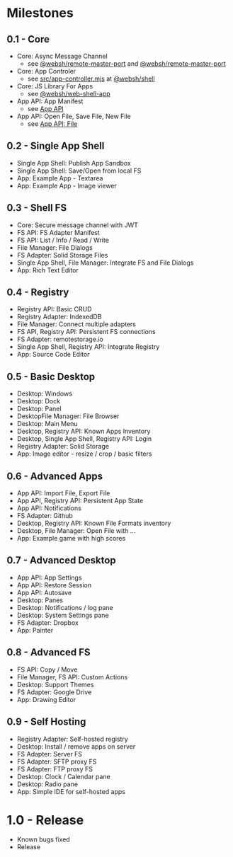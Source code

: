 # Milestones

## 0.1 - Core
* Core: Async Message Channel
  * see [@websh/remote-master-port](/packages/remote-master-port) and [@websh/remote-master-port](/packages/remote-slave-port)
* Core: App Controler
  * see [src/app-controller.mjs](https://github.com/websh-org/shell/blob/master/src/app-controller.mjs) at [@websh/shell](https://github.com/websh-org/shell)
* Core: JS Library For Apps
  * see [@websh/web-shell-app](/packages/remote-master-port) 
* App API: App Manifest
  * see [App API](/app-api)
* App API: Open File, Save File, New File
  * see [App API: File](/app-api-file)

## 0.2 - Single App Shell
* Single App Shell: Publish App Sandbox
* Single App Shell: Save/Open from local FS
* App: Example App - Textarea
* App: Example App - Image viewer

## 0.3 - Shell FS
* Core: Secure message channel with JWT
* FS API: FS Adapter Manifest
* FS API: List / Info / Read / Write
* File Manager: File Dialogs
* FS Adapter: Solid Storage Files
* Single App Shell, File Manager: Integrate FS and File Dialogs
* App: Rich Text Editor

## 0.4 - Registry
* Registry API: Basic CRUD
* Registry Adapter: IndexedDB
* File Manager: Connect multiple adapters
* FS API, Registry API: Persistent FS connections
* FS Adapter: remotestorage.io
* Single App Shell, Registry API: Integrate Registry
* App: Source Code Editor

## 0.5 - Basic Desktop
* Desktop: Windows
* Desktop: Dock
* Desktop: Panel
* DesktopFile Manager: File Browser
* Desktop: Main Menu
* Desktop, Registry API: Known Apps Inventory
* Desktop, Single App Shell, Registry API: Login
* Registry Adapter: Solid Storage
* App: Image editor - resize / crop / basic filters

## 0.6 - Advanced Apps
* App API: Import File, Export File
* App API, Registry API: Persistent App State
* App API: Notifications
* FS Adapter: Github
* Desktop, Registry API: Known File Formats inventory
* Desktop, File Manager: Open File with ...
* App: Example game with high scores

## 0.7 - Advanced Desktop
* App API: App Settings
* App API: Restore Session
* App API: Autosave
* Desktop: Panes
* Desktop: Notifications / log pane
* Desktop: System Settings pane
* FS Adapter: Dropbox
* App: Painter

## 0.8 - Advanced FS
* FS API: Copy / Move
* File Manager, FS API: Custom Actions
* Desktop: Support Themes
* FS Adapter: Google Drive
* App: Drawing Editor

## 0.9 - Self Hosting
* Registry Adapter: Self-hosted registry
* Desktop: Install / remove apps on server
* FS Adapter: Server FS
* FS Adapter: SFTP proxy FS
* FS Adapter: FTP proxy FS
* Desktop: Clock / Calendar pane
* Desktop: Radio pane
* App: Simple IDE for self-hosted apps

# 1.0 - Release
* Known bugs fixed
* Release
